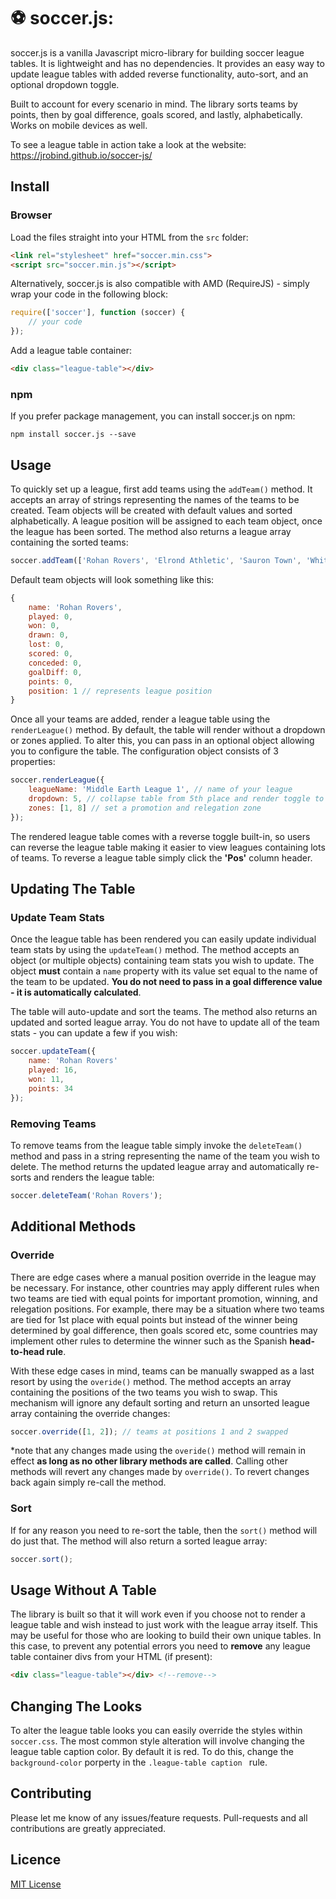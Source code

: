 # :soccer: soccer.js:
 

soccer.js is a vanilla Javascript micro-library for building soccer league tables. It is lightweight and has no dependencies. It provides an easy way to update league tables with added reverse functionality, auto-sort, and an optional dropdown toggle. 

Built to account for every scenario in mind. The library sorts teams by points, then by goal difference, goals scored, and lastly, alphabetically. Works on mobile devices as well.

To see a league table in action take a look at the website: https://jrobind.github.io/soccer-js/

## Install

### Browser

Load the files straight into your HTML from the ```src``` folder:

```html
<link rel="stylesheet" href="soccer.min.css">
<script src="soccer.min.js"></script>
```
Alternatively, soccer.js is also compatible with AMD (RequireJS) - simply wrap your code in the following block:

```js
require(['soccer'], function (soccer) {
	// your code
});
```
Add a league table container:

```html
<div class="league-table"></div>
```

### npm

If you prefer package management, you can install soccer.js on npm:

```
npm install soccer.js --save
```

## Usage

To quickly set up a league, first add teams using the ```addTeam()``` method. It accepts an array of strings representing the names of the teams to be created. Team objects will be created with default values and sorted alphabetically. A league position will be assigned to each team object, once the league has been sorted. The method also returns a league array containing the sorted teams:

```js
soccer.addTeam(['Rohan Rovers', 'Elrond Athletic', 'Sauron Town', 'White Tree Park']);
```

Default team objects will look something like this:

```js
{
    name: 'Rohan Rovers',
    played: 0,
    won: 0,
    drawn: 0,
    lost: 0,
    scored: 0,
    conceded: 0,
    goalDiff: 0,
    points: 0,
    position: 1 // represents league position
}
```

Once all your teams are added, render a league table using the ```renderLeague()``` method. By default, the table will render without a dropdown or zones applied. To alter this, you can pass in an optional object allowing you to configure the table. The configuration object consists of 3 properties:

```js
soccer.renderLeague({
    leagueName: 'Middle Earth League 1', // name of your league
    dropdown: 5, // collapse table from 5th place and render toggle to table
    zones: [1, 8] // set a promotion and relegation zone
});
```

The rendered league table comes with a reverse toggle built-in, so users can reverse the league table making it easier to view leagues containing lots of teams. To reverse a league table simply click the __'Pos'__ column header.

## Updating The Table

### Update Team Stats

Once the league table has been rendered you can easily update individual team stats by using the ```updateTeam()``` method. The method accepts an object (or multiple objects) containing team stats you wish to update. The object __must__ contain a ```name``` property with its value set equal to the name of the team to be updated. __You do not need to pass in a goal difference value - it is automatically calculated__.

The table will auto-update and sort the teams. The method also returns an updated and sorted league array. You do not have to update all of the team stats - you can update a few if you wish:

```js
soccer.updateTeam({
    name: 'Rohan Rovers'
    played: 16,
    won: 11,
    points: 34
});
```

### Removing Teams

To remove teams from the league table simply invoke the ```deleteTeam()``` method and pass in a string representing the name of the team you wish to delete. The method returns the updated league array and automatically re-sorts and renders the league table: 

```js
soccer.deleteTeam('Rohan Rovers');
```

## Additional Methods

### Override

There are edge cases where a manual position override in the league may be necessary. For instance, other countries may apply different rules when two teams are tied with equal points for important promotion, winning, and relegation positions. For example, there may be a situation where two teams are tied for 1st place with equal points but instead of the winner being determined by goal difference, then goals scored etc, some countries may implement other rules to determine the winner such as the Spanish __head-to-head rule__. 

With these edge cases in mind, teams can be manually swapped as a last resort by using the ```overide()``` method. The method accepts an array containing the positions of the two teams you wish to swap. This mechanism will ignore any default sorting and return an unsorted league array containing the override changes:

```js
soccer.override([1, 2]); // teams at positions 1 and 2 swapped
```

*note that any changes made using the `overide()` method will remain in effect __as long as no other library methods are called__. Calling other methods will revert any changes made by `override()`. To revert changes back again simply re-call the method. 

### Sort

If for any reason you need to re-sort the table, then the ```sort()``` method will do just that. The method will also return a sorted league array:

```js
soccer.sort();
```

## Usage Without A Table

The library is built so that it will work even if you choose not to render a league table and wish instead to just work with the league array itself. This may be useful for those who are looking to build their own unique tables. In this case, to prevent any potential errors you need to __remove__ any league table container divs from your HTML (if present):

```html
<div class="league-table"></div> <!--remove-->
```

## Changing The Looks

To alter the league table looks you can easily override the styles within ```soccer.css```. The most common style alteration will involve changing the league table caption color. By default it is red. To do this, change the ```background-color``` porperty in the ```.league-table caption ``` rule.

## Contributing

Please let me know of any issues/feature requests. Pull-requests and all contributions are greatly appreciated. 

## Licence

[MIT License](https://opensource.org/licenses/MIT)
